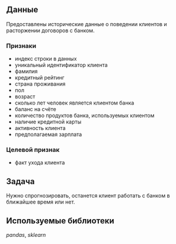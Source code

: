 ## Данные
Предоставлены исторические данные о поведении клиентов и расторжении договоров с банком. 

### Признаки
- индекс строки в данных
- уникальный идентификатор клиента
- фамилия
- кредитный рейтинг
- страна проживания
- пол
- возраст
- сколько лет человек является клиентом банка
- баланс на счёте
- количество продуктов банка, используемых клиентом
- наличие кредитной карты
- активность клиента
- предполагаемая зарплата
### Целевой признак
- факт ухода клиента

## Задача

Нужно спрогнозировать, останется клиент работать с  банком в ближайшее время или нет. 

## Используемые библиотеки
*pandas*,
*sklearn*